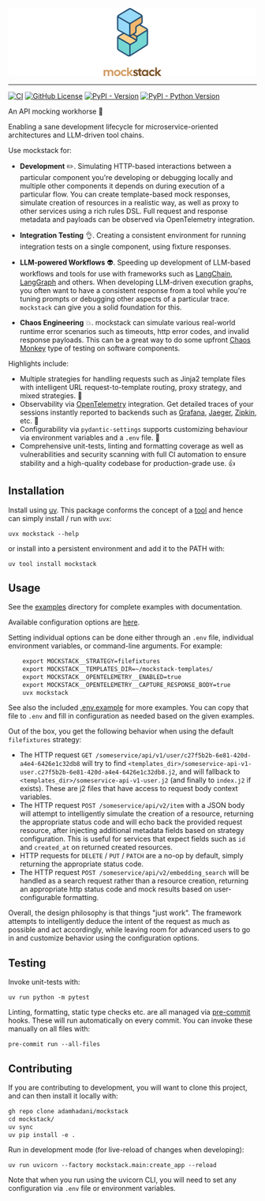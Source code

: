 ![mockstack logo](https://github.com/adamhadani/mockstack/raw/main/docs/assets/mockstack.png)

--------------------------------------------------------------------------------


[![CI](https://github.com/adamhadani/mockstack/actions/workflows/ci.yml/badge.svg)](https://github.com/adamhadani/mockstack/actions/workflows/ci.yml)
[![GitHub License](https://img.shields.io/github/license/adamhadani/mockstack)](https://github.com/adamhadani/mockstack/blob/main/LICENSE)
[![PyPI - Version](https://img.shields.io/pypi/v/mockstack)](https://pypi.org/project/mockstack/)
[![PyPI - Python Version](https://img.shields.io/pypi/pyversions/mockstack)](https://pypi.org/project/mockstack/)


An API mocking workhorse :racehorse:

Enabling a sane development lifecycle for microservice-oriented architectures and LLM-driven tool chains.

Use mockstack for:

* **Development** :pencil2:. Simulating HTTP-based interactions between a particular component you're developing or debugging locally and multiple other components it depends on during execution of a particular flow. You can create template-based mock responses, simulate creation of resources in a realistic way, as well as proxy to other services using a rich rules DSL. Full request and response metadata and payloads can be observed via OpenTelemetry integration.

* **Integration Testing** :ok_hand:. Creating a consistent environment for running integration tests on a single component, using fixture responses.

* **LLM-powered Workflows** :alien:. Speeding up development of LLM-based workflows and tools for use with frameworks such as [LangChain](https://python.langchain.com/docs/introduction/), [LangGraph](https://www.langchain.com/langgraph) and others. When developing LLM-driven execution graphs, you often want to have a consistent response from a tool while you're tuning prompts or debugging other aspects of a particular trace. `mockstack` can give you a solid foundation for this.

* **Chaos Engineering** :boom:. mockstack can simulate various real-world runtime error scenarios such as timeouts, http error codes, and invalid response payloads. This can be a great way to do some upfront [Chaos Monkey](https://github.com/Netflix/chaosmonkey) type of testing on software components.

Highlights include:

* Multiple strategies for handling requests such as Jinja2 template files with intelligent URL request-to-template routing, proxy strategy, and mixed strategies. :game_die:
* Observability via [OpenTelemetry](https://opentelemetry.io/) integration. Get detailed traces of your sessions instantly reported to backends such as [Grafana](https://grafana.com/), [Jaeger](https://www.jaegertracing.io/), [Zipkin](https://zipkin.io/), etc. :eyes:
* Configurability via `pydantic-settings` supports customizing behaviour via environment variables and a `.env` file. :flags:
* Comprehensive unit-tests, linting and formatting coverage as well as vulnerabilities and security scanning with full CI automation to ensure stability and a high-quality codebase for production-grade use. :+1:


## Installation

Install using [uv](https://docs.astral.sh/uv/). This package conforms the concept of a [tool](https://docs.astral.sh/uv/concepts/tools/) and hence can simply install / run with `uvx`:

    uvx mockstack --help

or install into a persistent environment and add it to the PATH with:

    uv tool install mockstack


## Usage

See the [examples](https://github.com/adamhadani/mockstack/blob/main/examples/) directory for complete examples with documentation.

Available configuration options are [here](https://github.com/adamhadani/mockstack/blob/main/mockstack/config.py).

Setting individual options can be done either through an `.env` file, individual environment variables, or command-line arguments. For example:

```shell
    export MOCKSTACK__STRATEGY=filefixtures
    export MOCKSTACK__TEMPLATES_DIR=~/mockstack-templates/
    export MOCKSTACK__OPENTELEMETRY__ENABLED=true
    export MOCKSTACK__OPENTELEMETRY__CAPTURE_RESPONSE_BODY=true
    uvx mockstack
```

See also the included [.env.example](https://github.com/adamhadani/mockstack/blob/main/.env.example) for more examples. You can copy that file to `.env` and fill in configuration as needed based on the given examples.

Out of the box, you get the following behavior when using the default `filefixtures` strategy:

- The HTTP request `GET /someservice/api/v1/user/c27f5b2b-6e81-420d-a4e4-6426e1c32db8` will try to find `<templates_dir>/someservice-api-v1-user.c27f5b2b-6e81-420d-a4e4-6426e1c32db8.j2`,
  and will fallback to `<templates_dir>/someservice-api-v1-user.j2` (and finally to `index.j2` if exists). These are j2 files that have access to request body context variables.
- The HTTP request `POST /someservice/api/v2/item` with a JSON body will attempt to intelligently simulate the creation of a resource, returning the appropriate status code and will echo back the provided request resource, after injecting additional metadata fields based on strategy configuration. This is useful for services that expect fields such as `id` and `created_at` on returned created resources.
- HTTP requests for `DELETE` / `PUT` / `PATCH` are a no-op by default, simply returning the appropriate status code.
- The HTTP request `POST /someservice/api/v2/embedding_search` will be handled as a search request rather than a resource creation, returning an appropriate http status code and mock results based on user-configurable formatting.

Overall, the design philosophy is that things "just work". The framework attempts to intelligently deduce the intent of the request as much as possible and act accordingly,
while leaving room for advanced users to go in and customize behavior using the configuration options.


## Testing

Invoke unit-tests with:

    uv run python -m pytest

Linting, formatting, static type checks etc. are all managed via [pre-commit](https://pre-commit.com/) hooks. These will run automatically on every commit. You can invoke these manually on all files with:

    pre-commit run --all-files


## Contributing

If you are contributing to development, you will want to clone this project, and can then install it locally with:

    gh repo clone adamhadani/mockstack
    cd mockstack/
    uv sync
    uv pip install -e .

Run in development mode (for live-reload of changes when developing):

    uv run uvicorn --factory mockstack.main:create_app --reload

Note that when you run using the uvicorn CLI, you will need to set any configuration via `.env` file or environment variables.
